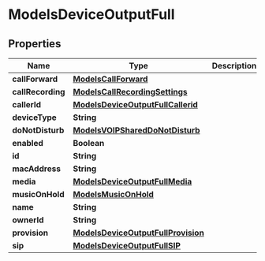 

# ModelsDeviceOutputFull

## Properties

Name | Type | Description | Notes
------------ | ------------- | ------------- | -------------
**callForward** | [**ModelsCallForward**](ModelsCallForward.md) |  |  [optional]
**callRecording** | [**ModelsCallRecordingSettings**](ModelsCallRecordingSettings.md) |  |  [optional]
**callerId** | [**ModelsDeviceOutputFullCallerid**](ModelsDeviceOutputFullCallerid.md) |  |  [optional]
**deviceType** | **String** |  |  [optional]
**doNotDisturb** | [**ModelsVOIPSharedDoNotDisturb**](ModelsVOIPSharedDoNotDisturb.md) |  |  [optional]
**enabled** | **Boolean** |  |  [optional]
**id** | **String** |  |  [optional]
**macAddress** | **String** |  |  [optional]
**media** | [**ModelsDeviceOutputFullMedia**](ModelsDeviceOutputFullMedia.md) |  |  [optional]
**musicOnHold** | [**ModelsMusicOnHold**](ModelsMusicOnHold.md) |  |  [optional]
**name** | **String** |  |  [optional]
**ownerId** | **String** |  |  [optional]
**provision** | [**ModelsDeviceOutputFullProvision**](ModelsDeviceOutputFullProvision.md) |  |  [optional]
**sip** | [**ModelsDeviceOutputFullSIP**](ModelsDeviceOutputFullSIP.md) |  |  [optional]




